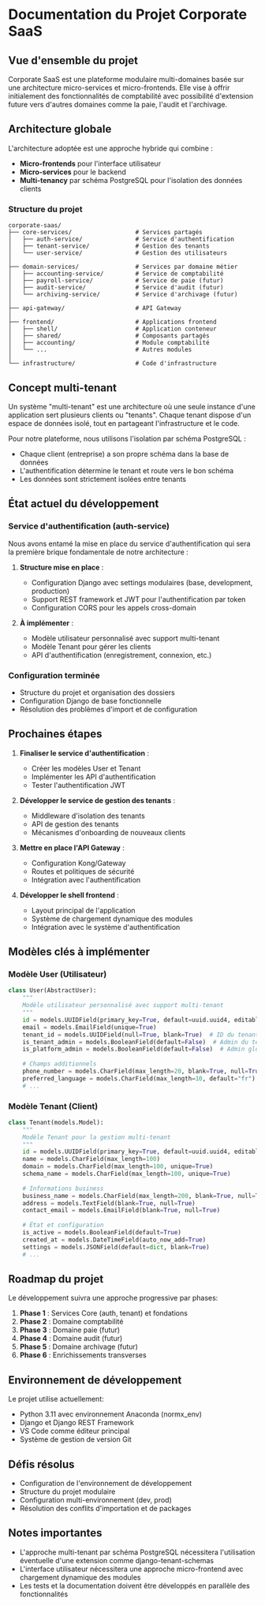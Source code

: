 # Documentation du Projet Corporate SaaS

## Vue d'ensemble du projet

Corporate SaaS est une plateforme modulaire multi-domaines basée sur une architecture micro-services et micro-frontends. Elle vise à offrir initialement des fonctionnalités de comptabilité avec possibilité d'extension future vers d'autres domaines comme la paie, l'audit et l'archivage.

## Architecture globale

L'architecture adoptée est une approche hybride qui combine :
- **Micro-frontends** pour l'interface utilisateur
- **Micro-services** pour le backend
- **Multi-tenancy** par schéma PostgreSQL pour l'isolation des données clients

### Structure du projet
```
corporate-saas/
├── core-services/                  # Services partagés
│   ├── auth-service/               # Service d'authentification 
│   ├── tenant-service/             # Gestion des tenants
│   └── user-service/               # Gestion des utilisateurs
│
├── domain-services/                # Services par domaine métier
│   ├── accounting-service/         # Service de comptabilité
│   ├── payroll-service/            # Service de paie (futur)
│   ├── audit-service/              # Service d'audit (futur)
│   └── archiving-service/          # Service d'archivage (futur)
│
├── api-gateway/                    # API Gateway
│
├── frontend/                       # Applications frontend
│   ├── shell/                      # Application conteneur
│   ├── shared/                     # Composants partagés
│   ├── accounting/                 # Module comptabilité
│   └── ...                         # Autres modules
│
└── infrastructure/                 # Code d'infrastructure
```

## Concept multi-tenant

Un système "multi-tenant" est une architecture où une seule instance d'une application sert plusieurs clients ou "tenants". Chaque tenant dispose d'un espace de données isolé, tout en partageant l'infrastructure et le code.

Pour notre plateforme, nous utilisons l'isolation par schéma PostgreSQL :
- Chaque client (entreprise) a son propre schéma dans la base de données
- L'authentification détermine le tenant et route vers le bon schéma
- Les données sont strictement isolées entre tenants

## État actuel du développement

### Service d'authentification (auth-service)

Nous avons entamé la mise en place du service d'authentification qui sera la première brique fondamentale de notre architecture :

1. **Structure mise en place** :
   - Configuration Django avec settings modulaires (base, development, production)
   - Support REST framework et JWT pour l'authentification par token
   - Configuration CORS pour les appels cross-domain

2. **À implémenter** :
   - Modèle utilisateur personnalisé avec support multi-tenant
   - Modèle Tenant pour gérer les clients
   - API d'authentification (enregistrement, connexion, etc.)

### Configuration terminée

- Structure du projet et organisation des dossiers
- Configuration Django de base fonctionnelle
- Résolution des problèmes d'import et de configuration

## Prochaines étapes

1. **Finaliser le service d'authentification** :
   - Créer les modèles User et Tenant
   - Implémenter les API d'authentification
   - Tester l'authentification JWT

2. **Développer le service de gestion des tenants** :
   - Middleware d'isolation des tenants
   - API de gestion des tenants
   - Mécanismes d'onboarding de nouveaux clients

3. **Mettre en place l'API Gateway** :
   - Configuration Kong/Gateway
   - Routes et politiques de sécurité
   - Intégration avec l'authentification

4. **Développer le shell frontend** :
   - Layout principal de l'application
   - Système de chargement dynamique des modules
   - Intégration avec le système d'authentification

## Modèles clés à implémenter

### Modèle User (Utilisateur)

```python
class User(AbstractUser):
    """
    Modèle utilisateur personnalisé avec support multi-tenant
    """
    id = models.UUIDField(primary_key=True, default=uuid.uuid4, editable=False)
    email = models.EmailField(unique=True)
    tenant_id = models.UUIDField(null=True, blank=True)  # ID du tenant
    is_tenant_admin = models.BooleanField(default=False)  # Admin du tenant
    is_platform_admin = models.BooleanField(default=False)  # Admin global
    
    # Champs additionnels
    phone_number = models.CharField(max_length=20, blank=True, null=True)
    preferred_language = models.CharField(max_length=10, default="fr")
    # ...
```

### Modèle Tenant (Client)

```python
class Tenant(models.Model):
    """
    Modèle Tenant pour la gestion multi-tenant
    """
    id = models.UUIDField(primary_key=True, default=uuid.uuid4, editable=False)
    name = models.CharField(max_length=100)
    domain = models.CharField(max_length=100, unique=True)
    schema_name = models.CharField(max_length=100, unique=True)
    
    # Informations business
    business_name = models.CharField(max_length=200, blank=True, null=True)
    address = models.TextField(blank=True, null=True)
    contact_email = models.EmailField(blank=True, null=True)
    
    # État et configuration
    is_active = models.BooleanField(default=True)
    created_at = models.DateTimeField(auto_now_add=True)
    settings = models.JSONField(default=dict, blank=True)
    # ...
```

## Roadmap du projet

Le développement suivra une approche progressive par phases:

1. **Phase 1** : Services Core (auth, tenant) et fondations
2. **Phase 2** : Domaine comptabilité 
3. **Phase 3** : Domaine paie (futur)
4. **Phase 4** : Domaine audit (futur) 
5. **Phase 5** : Domaine archivage (futur)
6. **Phase 6** : Enrichissements transverses

## Environnement de développement

Le projet utilise actuellement:
- Python 3.11 avec environnement Anaconda (normx_env)
- Django et Django REST Framework
- VS Code comme éditeur principal
- Système de gestion de version Git

## Défis résolus

- Configuration de l'environnement de développement
- Structure du projet modulaire
- Configuration multi-environnement (dev, prod)
- Résolution des conflits d'importation et de packages

## Notes importantes

- L'approche multi-tenant par schéma PostgreSQL nécessitera l'utilisation éventuelle d'une extension comme django-tenant-schemas
- L'interface utilisateur nécessitera une approche micro-frontend avec chargement dynamique des modules
- Les tests et la documentation doivent être développés en parallèle des fonctionnalités